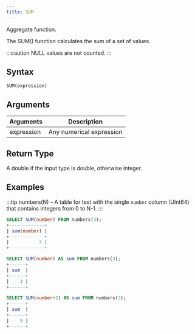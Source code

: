 ```yaml
---
title: SUM
---
```


Aggregate function.

The SUM() function calculates the sum of a set of values.

:::caution
NULL values are not counted.
:::

## Syntax

```
SUM(expression)
```

## Arguments

| Arguments  | Description              |
| ---------- | ------------------------ |
| expression | Any numerical expression |

## Return Type

A double if the input type is double, otherwise integer.

## Examples

:::tip
numbers(N) – A table for test with the single `number` column (UInt64) that contains integers from 0 to N-1.
:::

```sql
SELECT SUM(number) FROM numbers(3);
+-------------+
| sum(number) |
+-------------+
|           3 |
+-------------+

SELECT SUM(number) AS sum FROM numbers(3);
+------+
| sum  |
+------+
|    3 |
+------+

SELECT SUM(number+2) AS sum FROM numbers(3);
+------+
| sum  |
+------+
|    9 |
+------+
```
